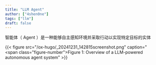 ```yaml
---
title: "LLM Agent"
author: ["4shen0ne"]
tags: ["llm"]
draft: false
---
```


智能体（ Agent ）是一种能够自主感知环境并采取行动以实现特定目标的实体

{{< figure src="/ox-hugo/_20241231_142815screenshot.png" caption="<span class=\"figure-number\">Figure 1: </span>Overview of a LLM-powered autonomous agent system" >}}
